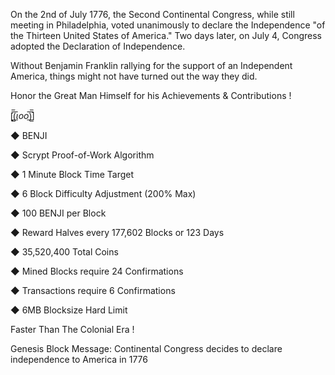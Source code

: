 
On the 2nd of July 1776, the Second Continental Congress, while still meeting in Philadelphia, voted unanimously to declare the Independence "of the Thirteen United States of America." Two days later, on July 4, Congress adopted the Declaration of Independence.

Without Benjamin Franklin rallying for the support of an Independent America, things might not have turned out the way they did.

Honor the Great Man Himself for his Achievements & Contributions !

[̲̅$̲̅(̲̅ιοο̲̅)̲̅$̲̅]

◆ BENJI

◆ Scrypt Proof-of-Work Algorithm

◆ 1 Minute Block Time Target

◆ 6 Block Difficulty Adjustment (200% Max)

◆ 100 BENJI per Block

◆ Reward Halves every 177,602 Blocks or 123 Days

◆ 35,520,400 Total Coins

◆ Mined Blocks require 24 Confirmations

◆ Transactions require 6 Confirmations

◆ 6MB Blocksize Hard Limit


Faster Than The Colonial Era !

Genesis Block Message: Continental Congress decides to declare independence to America in 1776
